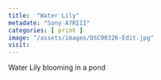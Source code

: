 ```yaml
---
title:  "Water Lily"
metadate: "Sony A7RIII"
categories: [ print ]
image: "/assets/images/DSC00326-Edit.jpg"
visit: 
---
```

Water Lily blooming in a pond